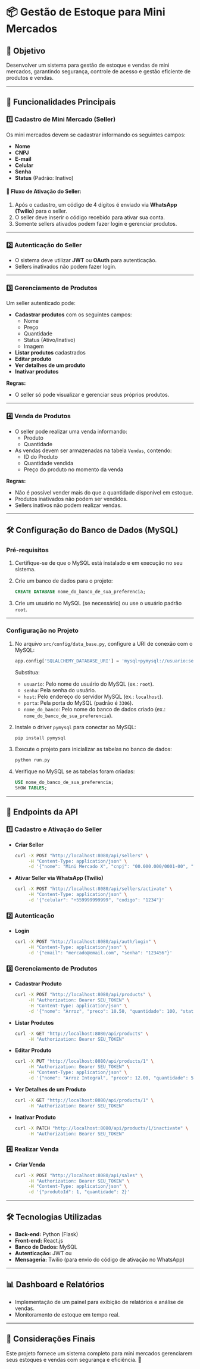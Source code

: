 # 📦 Gestão de Estoque para Mini Mercados

## 📌 Objetivo
Desenvolver um sistema para gestão de estoque e vendas de mini mercados, garantindo segurança, controle de acesso e gestão eficiente de produtos e vendas.

---


## 🚀 Funcionalidades Principais

### 1️⃣ Cadastro de Mini Mercado (Seller)
Os mini mercados devem se cadastrar informando os seguintes campos:
- **Nome**
- **CNPJ**
- **E-mail**
- **Celular**
- **Senha**
- **Status** (Padrão: Inativo)

#### 🔹 Fluxo de Ativação do Seller:
1. Após o cadastro, um código de 4 dígitos é enviado via **WhatsApp (Twilio)** para o seller.
2. O seller deve inserir o código recebido para ativar sua conta.
3. Somente sellers ativados podem fazer login e gerenciar produtos.

---

### 2️⃣ Autenticação do Seller
- O sistema deve utilizar **JWT** ou **OAuth** para autenticação.
- Sellers inativados não podem fazer login.

---

### 3️⃣ Gerenciamento de Produtos
Um seller autenticado pode:
- **Cadastrar produtos** com os seguintes campos:
  - Nome
  - Preço
  - Quantidade
  - Status (Ativo/Inativo)
  - Imagem
- **Listar produtos** cadastrados
- **Editar produto**
- **Ver detalhes de um produto**
- **Inativar produtos**

**Regras:**
- O seller só pode visualizar e gerenciar seus próprios produtos.

---

### 4️⃣ Venda de Produtos
- O seller pode realizar uma venda informando:
  - Produto
  - Quantidade
- As vendas devem ser armazenadas na tabela `Vendas`, contendo:
  - ID do Produto
  - Quantidade vendida
  - Preço do produto no momento da venda

**Regras:**
- Não é possível vender mais do que a quantidade disponível em estoque.
- Produtos inativados não podem ser vendidos.
- Sellers inativos não podem realizar vendas.

---

## 🛠️ Configuração do Banco de Dados (MySQL)

### Pré-requisitos
1. Certifique-se de que o MySQL está instalado e em execução no seu sistema.
2. Crie um banco de dados para o projeto:
   ```sql
   CREATE DATABASE nome_do_banco_de_sua_preferencia;
   ```

3. Crie um usuário no MySQL (se necessário) ou use o usuário padrão `root`.

---

### Configuração no Projeto
1. No arquivo `src/config/data_base.py`, configure a URI de conexão com o MySQL:
   ```python
   app.config['SQLALCHEMY_DATABASE_URI'] = 'mysql+pymysql://usuario:senha@host:porta/nome_do_banco'
   ```
   Substitua:
   - `usuario`: Pelo nome do usuário do MySQL (ex.: `root`).
   - `senha`: Pela senha do usuário.
   - `host`: Pelo endereço do servidor MySQL (ex.: `localhost`).
   - `porta`: Pela porta do MySQL (padrão é `3306`).
   - `nome_do_banco`: Pelo nome do banco de dados criado (ex.: `nome_do_banco_de_sua_preferencia`).

2. Instale o driver `pymysql` para conectar ao MySQL:
   ```bash
   pip install pymysql
   ```

3. Execute o projeto para inicializar as tabelas no banco de dados:
   ```bash
   python run.py
   ```

4. Verifique no MySQL se as tabelas foram criadas:
   ```sql
   USE nome_do_banco_de_sua_preferencia;
   SHOW TABLES;
   ```
---

## 📡 Endpoints da API

### 1️⃣ Cadastro e Ativação do Seller
- **Criar Seller**
  ```bash
  curl -X POST "http://localhost:8080/api/sellers" \
       -H "Content-Type: application/json" \
       -d '{"nome": "Mini Mercado X", "cnpj": "00.000.000/0001-00", "email": "mercado@email.com", "celular": "+559999999999", "senha": "123456"}'
  ```
- **Ativar Seller via WhatsApp (Twilio)**
  ```bash
  curl -X POST "http://localhost:8080/api/sellers/activate" \
       -H "Content-Type: application/json" \
       -d '{"celular": "+559999999999", "codigo": "1234"}'
  ```

### 2️⃣ Autenticação
- **Login**
  ```bash
  curl -X POST "http://localhost:8080/api/auth/login" \
       -H "Content-Type: application/json" \
       -d '{"email": "mercado@email.com", "senha": "123456"}'
  ```

### 3️⃣ Gerenciamento de Produtos
- **Cadastrar Produto**
  ```bash
  curl -X POST "http://localhost:8080/api/products" \
       -H "Authorization: Bearer SEU_TOKEN" \
       -H "Content-Type: application/json" \
       -d '{"nome": "Arroz", "preco": 10.50, "quantidade": 100, "status": "Ativo", "img": "url_da_imagem"}'
  ```
- **Listar Produtos**
  ```bash
  curl -X GET "http://localhost:8080/api/products" \
       -H "Authorization: Bearer SEU_TOKEN"
  ```
- **Editar Produto**
  ```bash
  curl -X PUT "http://localhost:8080/api/products/1" \
       -H "Authorization: Bearer SEU_TOKEN" \
       -H "Content-Type: application/json" \
       -d '{"nome": "Arroz Integral", "preco": 12.00, "quantidade": 50, "status": "Ativo"}'
  ```
- **Ver Detalhes de um Produto**
  ```bash
  curl -X GET "http://localhost:8080/api/products/1" \
       -H "Authorization: Bearer SEU_TOKEN"
  ```
- **Inativar Produto**
  ```bash
  curl -X PATCH "http://localhost:8080/api/products/1/inactivate" \
       -H "Authorization: Bearer SEU_TOKEN"
  ```

### 4️⃣ Realizar Venda
- **Criar Venda**
  ```bash
  curl -X POST "http://localhost:8080/api/sales" \
       -H "Authorization: Bearer SEU_TOKEN" \
       -H "Content-Type: application/json" \
       -d '{"produtoId": 1, "quantidade": 2}'
  ```

---

## 🛠️ Tecnologias Utilizadas
- **Back-end:** Python (Flask)
- **Front-end:** React.js
- **Banco de Dados:** MySQL 
- **Autenticação:** JWT ou 
- **Mensageria:** Twilio (para envio do código de ativação no WhatsApp)

---

## 📊 Dashboard e Relatórios
- Implementação de um painel para exibição de relatórios e análise de vendas.
- Monitoramento de estoque em tempo real.

---

## 📌 Considerações Finais
Este projeto fornece um sistema completo para mini mercados gerenciarem seus estoques e vendas com segurança e eficiência. 🚀

